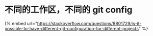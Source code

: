 # 不同的工作区，不同的 git config

{% embed url="https://stackoverflow.com/questions/8801729/is-it-possible-to-have-different-git-configuration-for-different-projects" %}



